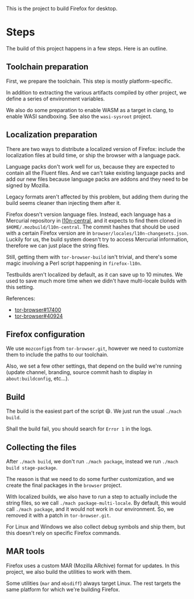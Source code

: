 This is the project to build Firefox for desktop.

# Steps

The build of this project happens in a few steps.
Here is an outline.

## Toolchain preparation

First, we prepare the toolchain.
This step is mostly platform-specific.

In addition to extracting the various artifacts compiled by other project, we
define a series of environment variables.

We also do some preparation to enable WASM as a target in clang, to enable WASI
sandboxing.
See also the `wasi-sysroot` project.

## Localization preparation

There are two ways to distribute a localized version of Firefox: include the
localization files at build time, or ship the browser with a language pack.

Language packs don't work well for us, because they are expected to contain all
the Fluent files. And we can't take existing language packs and add our new
files because language packs are addons and they need to be signed by Mozilla.

Legacy formats aren't affected by this problem, but adding them during the build
seems cleaner than injecting them after it.

Firefox doesn't version language files. Instead, each language has a Mercurial
repository in [l10n-central](https://hg.mozilla.org/l10n-central/), and it
expects to find them cloned in `$HOME/.mozbuild/l10n-central`.
The commit hashes that should be used with a certain Firefox version are in
`browser/locales/l10n-changesets.json`.
Luckily for us, the build system doesn't try to access Mercurial information,
therefore we can just place the string files.

Still, getting them with `tor-browser-build` isn't trivial, and there's some
magic involving a Perl script happening in `firefox-l10n`.

Testbuilds aren't localized by default, as it can save up to 10 minutes.
We used to save much more time when we didn't have multi-locale builds with this
setting.

References:
- [tor-browser#17400](https://gitlab.torproject.org/tpo/applications/tor-browser/-/issues/17400)
- [tor-browser#40924](https://gitlab.torproject.org/tpo/applications/tor-browser/-/issues/40924)

## Firefox configuration

We use `mozconfig`s from `tor-browser.git`, however we need to customize them to
include the paths to our toolchain.

Also, we set a few other settings, that depend on the build we're running
(update channel, branding, source commit hash to display in `about:buildconfig`,
etc...).

## Build

The build is the easiest part of the script 😄️. We just run the usual
`./mach build`.

Shall the build fail, you should search for `Error 1` in the logs.

## Collecting the files

After `./mach build`, we don't run `./mach package`, instead we run
`./mach build stage-package`.

The reason is that we need to do some further customization, and we create the
final packages in the `browser` project.

With localized builds, we also have to run a step to actually include the string
files, so we call `./mach package-multi-locale`.
By default, this would call `./mach package`, and it would not work in our
environment. So, we removed it with a patch in `tor-browser.git`.

For Linux and Windows we also collect debug symbols and ship them, but this
doesn't rely on specific Firefox commands.

## MAR tools

Firefox uses a custom MAR (Mozilla ARchive) format for updates.
In this project, we also build the utilities to work with them.

Some utilities (`mar` and `mbsdiff`) always target Linux. The rest targets the
same platform for which we're building Firefox.

